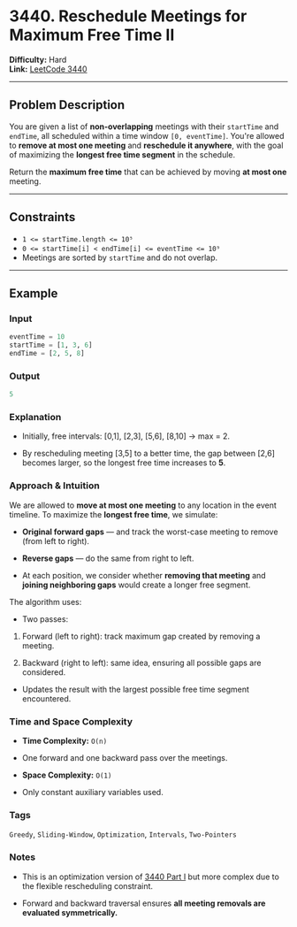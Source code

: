 # 3440. Reschedule Meetings for Maximum Free Time II

**Difficulty:** Hard  
**Link:** [LeetCode 3440](https://leetcode.com/problems/reschedule-meetings-for-maximum-free-time-ii)

---

## Problem Description

You are given a list of **non-overlapping** meetings with their `startTime` and `endTime`, all scheduled within a time window `[0, eventTime]`. You're allowed to **remove at most one meeting** and **reschedule it anywhere**, with the goal of maximizing the **longest free time segment** in the schedule.

Return the **maximum free time** that can be achieved by moving **at most one** meeting.

---

## Constraints

- `1 <= startTime.length <= 10⁵`
- `0 <= startTime[i] < endTime[i] <= eventTime <= 10⁹`
- Meetings are sorted by `startTime` and do not overlap.

---

## Example

### Input
```python
eventTime = 10
startTime = [1, 3, 6]
endTime = [2, 5, 8]
```

### Output
```python
5
```

### Explanation

- Initially, free intervals: [0,1], [2,3], [5,6], [8,10] → max = 2.

- By rescheduling meeting [3,5] to a better time, the gap between [2,6] becomes larger, so the longest free time increases to **5**.

### Approach & Intuition

We are allowed to **move at most one meeting** to any location in the event timeline.
To maximize the **longest free time**, we simulate:

- **Original forward gaps** — and track the worst-case meeting to remove (from left to right).

- **Reverse gaps** — do the same from right to left.

- At each position, we consider whether **removing that meeting** and **joining neighboring gaps** would create a longer free segment.

The algorithm uses:

- Two passes:

1. Forward (left to right): track maximum gap created by removing a meeting.

2. Backward (right to left): same idea, ensuring all possible gaps are considered.

- Updates the result with the largest possible free time segment encountered.

### Time and Space Complexity

- **Time Complexity:** `O(n)`

- One forward and one backward pass over the meetings.

- **Space Complexity:** `O(1)`

- Only constant auxiliary variables used.

### Tags

`Greedy`, `Sliding-Window`, `Optimization`, `Intervals`, `Two-Pointers`

### Notes

- This is an optimization version of [3440 Part I](https://github.com/tekinmuhammed/LeetCode-Solves/tree/main/Medium/3439.%20Reschedule%20Meetings%20for%20Maximum%20Free%20Time%20I) but more complex due to the flexible rescheduling constraint.

- Forward and backward traversal ensures **all meeting removals are evaluated symmetrically.**